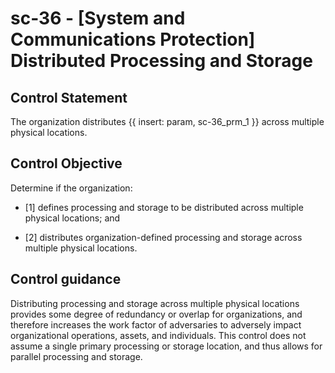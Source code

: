 # sc-36 - \[System and Communications Protection\] Distributed Processing and Storage

## Control Statement

The organization distributes {{ insert: param, sc-36_prm_1 }} across multiple physical locations.

## Control Objective

Determine if the organization:

- \[1\] defines processing and storage to be distributed across multiple physical locations; and

- \[2\] distributes organization-defined processing and storage across multiple physical locations.

## Control guidance

Distributing processing and storage across multiple physical locations provides some degree of redundancy or overlap for organizations, and therefore increases the work factor of adversaries to adversely impact organizational operations, assets, and individuals. This control does not assume a single primary processing or storage location, and thus allows for parallel processing and storage.
